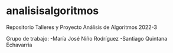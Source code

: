 # analisisalgoritmos
Repositorio Talleres y Proyecto Análisis de Algoritmos 2022-3

Grupo de trabajo:
-María José Niño Rodríguez 
-Santiago Quintana Echavarria